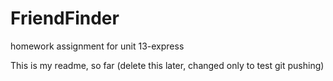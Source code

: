# FriendFinder
homework assignment for unit 13-express

This is my readme, so far (delete this later, changed only to test git pushing)
